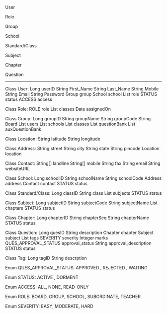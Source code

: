 User
	
Role
	
Group

School

Standard/Class

Subject

Chapter

Question

----------------------


Class User:
	Long userID
	String First_Name
	String Last_Name
	String Mobile
	String Email
	String Password
	Group group
	School school
	List<Role> role
 	STATUS status
	ACCESS access

Class Role:
	ROLE role
	List<Class> classes
	Date assignedOn
	
Class Group:
	Long groupID
	String groupName
	String groupCode
	String Board
	List<Users> users
	List<School> schools
	List<Class> classes
	List<Question> questionBank
	List<Question> auxQuestionBank

Class Location:
	String latitude
	String longitude

Class Address:
	String street
	String city
	String state
	String pincode
	Location location

Class Contact:
	String[] landline
	String[] mobile
	String fax
	String email
	String websiteURL

Class School:
	Long schoolID
	String schoolName
	String schoolCode
	Address address
	Contact contact
	STATUS status

Class Standard/Class:
	Long classID
	String class
	List<Subject> subjects
	STATUS status

Class Subject:
	Long subjectID
	String subjectCode
	String subjectName
	List<Chapters> chapters
	STATUS status

Class Chapter:
	Long chapterID
	String chapterSeq
	String chapterName
	STATUS status

Class Question:
	Long quesID
	String description
	Chapter chapter
	Subject subject
	List<Tag> tags
	SEVERITY severity
	Integer marks
	QUES_APPROVAL_STATUS approval_status
	String approval_description
	STATUS status

Class Tag:
	Long tagID
	String descrption

Enum QUES_APPROVAL_STATUS:
	APPROVED , REJECTED , WAITING 

Enum STATUS:
	ACTIVE , DORMENT

Enum ACCESS:
	ALL, NONE, READ-ONLY

Enum ROLE:
	BOARD, GROUP, SCHOOL, SUBORDINATE, TEACHER
	
Enum SEVERITY:
	EASY, MODERATE, HARD



